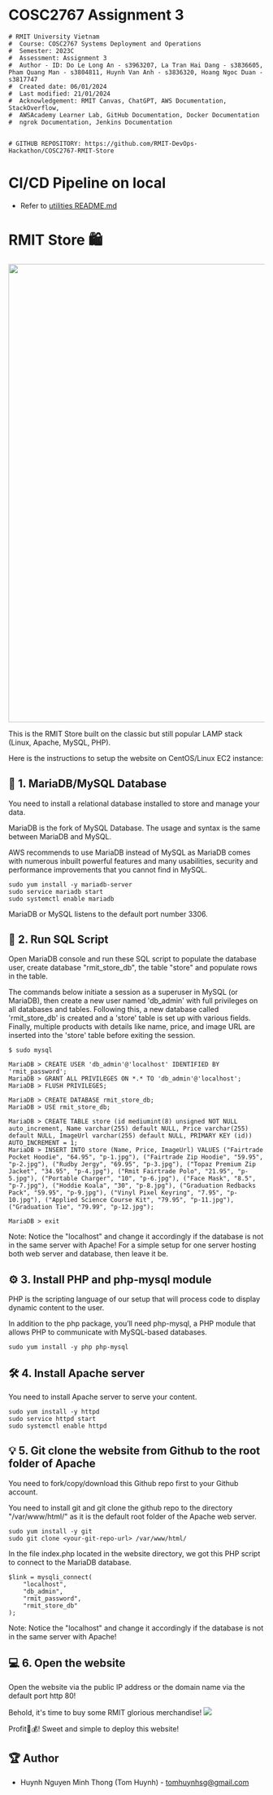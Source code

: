 # COSC2767 Assignment 3
```
# RMIT University Vietnam
#  Course: COSC2767 Systems Deployment and Operations
#  Semester: 2023C
#  Assessment: Assignment 3
#  Author - ID: Do Le Long An - s3963207, La Tran Hai Dang - s3836605, Pham Quang Man - s3804811, Huynh Van Anh - s3836320, Hoang Ngoc Duan - s3817747
#  Created date: 06/01/2024
#  Last modified: 21/01/2024
#  Acknowledgement: RMIT Canvas, ChatGPT, AWS Documentation, StackOverflow,
#  AWSAcademy Learner Lab, GitHub Documentation, Docker Documentation
#  ngrok Documentation, Jenkins Documentation


# GITHUB REPOSITORY: https://github.com/RMIT-DevOps-Hackathon/COSC2767-RMIT-Store
```
# CI/CD Pipeline on local
- Refer to [utilities README.md](./utilities/README.md)
# RMIT Store 🛍️
<p align="center">
    <img src="https://i.imgur.com/e6H7HA3.jpg" width=900>
</p>

This is the RMIT Store built on the classic but still popular LAMP stack (Linux, Apache, MySQL, PHP).

Here is the instructions to setup the website on CentOS/Linux EC2 instance:

## 📙 1. MariaDB/MySQL Database

You need to install a relational database installed to store and manage your data.

MariaDB is the fork of MySQL Database. The usage and syntax is the same between MariaDB and MySQL. 

AWS recommends to use MariaDB instead of MySQL as MariaDB comes with numerous inbuilt powerful features and many usabilities, security and performance improvements that you cannot find in MySQL.
```
sudo yum install -y mariadb-server
sudo service mariadb start
sudo systemctl enable mariadb
```
MariaDB or MySQL listens to the default port number 3306.

## 📜 2. Run SQL Script

Open MariaDB console and run these SQL script to populate the database user, create database "rmit_store_db", the table "store" and populate rows in the table.

The commands below initiate a session as a superuser in MySQL (or MariaDB), then create a new user named 'db_admin' with full privileges on all databases and tables. 
Following this, a new database called 'rmit_store_db' is created and a 'store' table is set up with various fields. 
Finally, multiple products with details like name, price, and image URL are inserted into the 'store' table before exiting the session.

```
$ sudo mysql

MariaDB > CREATE USER 'db_admin'@'localhost' IDENTIFIED BY 'rmit_password';
MariaDB > GRANT ALL PRIVILEGES ON *.* TO 'db_admin'@'localhost';
MariaDB > FLUSH PRIVILEGES;

MariaDB > CREATE DATABASE rmit_store_db;
MariaDB > USE rmit_store_db;

MariaDB > CREATE TABLE store (id mediumint(8) unsigned NOT NULL auto_increment, Name varchar(255) default NULL, Price varchar(255) default NULL, ImageUrl varchar(255) default NULL, PRIMARY KEY (id)) AUTO_INCREMENT = 1;
MariaDB > INSERT INTO store (Name, Price, ImageUrl) VALUES ("Fairtrade Pocket Hoodie", "64.95", "p-1.jpg"), ("Fairtrade Zip Hoodie", "59.95", "p-2.jpg"), ("Rudby Jergy", "69.95", "p-3.jpg"), ("Topaz Premium Zip Jacket", "34.95", "p-4.jpg"), ("Rmit Fairtrade Polo", "21.95", "p-5.jpg"), ("Portable Charger", "10", "p-6.jpg"), ("Face Mask", "8.5", "p-7.jpg"), ("Hoddie Koala", "30", "p-8.jpg"), ("Graduation Redbacks Pack", "59.95", "p-9.jpg"), ("Vinyl Pixel Keyring", "7.95", "p-10.jpg"), ("Applied Science Course Kit", "79.95", "p-11.jpg"), ("Graduation Tie", "79.99", "p-12.jpg");

MariaDB > exit
```
Note: Notice the "localhost" and change it accordingly if the database is not in the same server with Apache! For a simple setup for one server hosting both web server and database, then leave it be.

## ⚙️ 3. Install PHP and php-mysql module

PHP is the scripting language of our setup that will process code to display dynamic content to the user. 

In addition to the php package, you’ll need php-mysql, a PHP module that allows PHP to communicate with MySQL-based databases.
```
sudo yum install -y php php-mysql
```

## 🛠️ 4. Install Apache server

You need to install Apache server to serve your content.
```
sudo yum install -y httpd
sudo service httpd start
sudo systemctl enable httpd
```

## 💡 5. Git clone the website from Github to the root folder of Apache

You need to fork/copy/download this Github repo first to your Github account.

You need to install git and git clone the github repo to the directory "/var/www/html/" as it is the default root folder of the Apache web server.
```
sudo yum install -y git
sudo git clone <your-git-repo-url> /var/www/html/
```

In the file index.php located in the website directory, we got this PHP script to connect to the MariaDB database.
```
$link = mysqli_connect(
    "localhost",
    "db_admin",
    "rmit_password",
    "rmit_store_db"
);
```
Note: Notice the "localhost" and change it accordingly if the database is not in the same server with Apache!

## 💻 6. Open the website

Open the website via the public IP address or the domain name via the default port http 80!

Behold, it's time to buy some RMIT glorious merchandise!
<img src="https://i.imgur.com/YBUd8Ol.png">

Profit💸💰! Sweet and simple to deploy this website!

## 🏆 Author
- Huynh Nguyen Minh Thong (Tom Huynh) - tomhuynhsg@gmail.com
